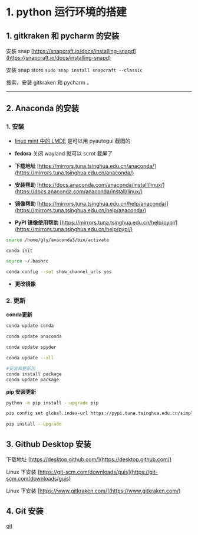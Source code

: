# 1. python 运行环境的搭建

## 1. **gitkraken 和 pycharm 的安装**
安装 snap [https://snapcraft.io/docs/installing-snapd](https://snapcraft.io/docs/installing-snapd)

安装 snap store `sudo snap install snapcraft --classic`

搜索，安装 gitkraken 和 pycharm 。

---
## 2. **Anaconda 的安装**

### 1. 安装

* [linux mint 中的 LMDE](https://www.linuxmint.com/download_lmde.php) 是可以用 pyautogui 截图的

* **fedora** 关闭 wayland 就可以 scrot 截屏了

* **下载地址** [https://mirrors.tuna.tsinghua.edu.cn/anaconda/](https://mirrors.tuna.tsinghua.edu.cn/anaconda/)
* **安装帮助** [https://docs.anaconda.com/anaconda/install/linux/](https://docs.anaconda.com/anaconda/install/linux/)
* **镜像帮助** [https://mirrors.tuna.tsinghua.edu.cn/help/anaconda/](https://mirrors.tuna.tsinghua.edu.cn/help/anaconda/)
* **PyPI 镜像使用帮助** [https://mirrors.tuna.tsinghua.edu.cn/help/pypi/](https://mirrors.tuna.tsinghua.edu.cn/help/pypi/)

```bash
source /home/gly/anaconda3/bin/activate
```
```bash
conda init
```
```bash
source ~/.bashrc
```
```bash
conda config --set show_channel_urls yes
```
* **更改镜像**



### 2. 更新
**conda更新**

```bash
conda update conda
```

```bash
conda update anaconda 
```

```bash
conda update spyder 
```

```bash
conda update --all
```

```bash
#安装和更新包
conda install package
conda update package
```



**pip 安装更新**

```bash
python -m pip install --upgrade pip
```

```bash
pip config set global.index-url https://pypi.tuna.tsinghua.edu.cn/simple
```

```bash
pip install --upgrade
```

## 3. Github Desktop 安装

下载地址 [https://desktop.github.com/](https://desktop.github.com/)

Linux 下安装 [https://git-scm.com/downloads/guis](https://git-scm.com/downloads/guis)

Linux 下安装 [https://www.gitkraken.com/](https://www.gitkraken.com/)

## 4. Git 安装
[git](https://github.com/git-for-windows/git/releases/download/v2.49.0.windows.1/Git-2.49.0-64-bit.exe)
